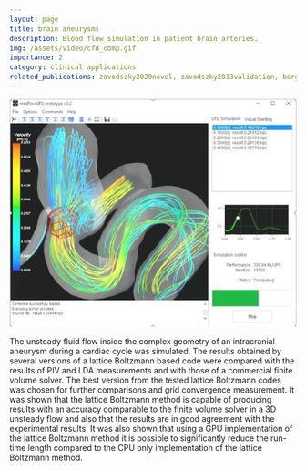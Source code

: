 ```yaml
---
layout: page
title: brain aneurysms
description: Blood flow simulation in patient brain arteries.
img: /assets/video/cfd_comp.gif
importance: 2
category: clinical applications
related_publications: zavodszky2020novel, zavodszky2013validation, berg2019multiple
---
```



![Flow simulation in an aneurysm.](/assets/img/projects/medflow3d.jpg)

The unsteady fluid flow inside the complex geometry of an intracranial aneurysm during a cardiac cycle was simulated. The results obtained by several versions of a lattice Boltzmann based code were compared with the results of PIV and LDA measurements and with those of a commercial finite volume solver. The best version from the tested lattice Boltzmann codes was chosen for further comparisons and grid convergence measurement. It was shown that the lattice Boltzmann method is capable of producing results with an accuracy comparable to the finite volume solver in a 3D unsteady flow and also that the results are in good agreement with the experimental results. It was also shown that using a GPU implementation of the lattice Boltzmann method it is possible to significantly reduce the run-time length compared to the CPU only implementation of the lattice Boltzmann method.

